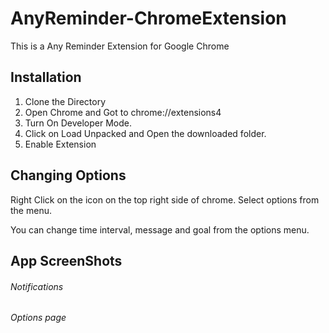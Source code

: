 # AnyReminder-ChromeExtension
This is a Any Reminder Extension for Google Chrome



## Installation


1. Clone the Directory
2. Open Chrome and Got to chrome://extensions4
3. Turn On Developer Mode.
4. Click on Load Unpacked and Open the downloaded folder.
5. Enable Extension


## Changing Options

Right Click on the  icon on the top right side of chrome. Select options from the menu. 

You can change time interval, message and goal from the options menu.




## App ScreenShots

###### Notifications



###### Options page




